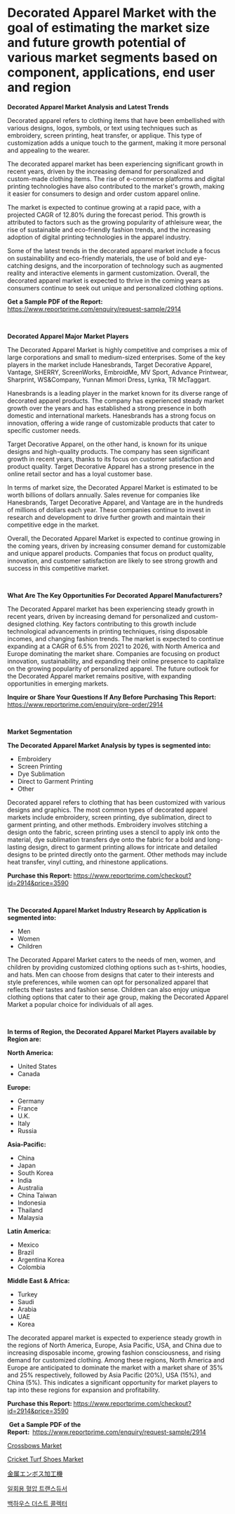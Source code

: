 <p><h1>Decorated Apparel Market with the goal of estimating the market size and future growth potential of various market segments based on component, applications, end user and region</h1></p><p><strong>Decorated Apparel Market Analysis and Latest Trends</strong></p>
<p><p>Decorated apparel refers to clothing items that have been embellished with various designs, logos, symbols, or text using techniques such as embroidery, screen printing, heat transfer, or applique. This type of customization adds a unique touch to the garment, making it more personal and appealing to the wearer.</p><p>The decorated apparel market has been experiencing significant growth in recent years, driven by the increasing demand for personalized and custom-made clothing items. The rise of e-commerce platforms and digital printing technologies have also contributed to the market's growth, making it easier for consumers to design and order custom apparel online.</p><p>The market is expected to continue growing at a rapid pace, with a projected CAGR of 12.80% during the forecast period. This growth is attributed to factors such as the growing popularity of athleisure wear, the rise of sustainable and eco-friendly fashion trends, and the increasing adoption of digital printing technologies in the apparel industry.</p><p>Some of the latest trends in the decorated apparel market include a focus on sustainability and eco-friendly materials, the use of bold and eye-catching designs, and the incorporation of technology such as augmented reality and interactive elements in garment customization. Overall, the decorated apparel market is expected to thrive in the coming years as consumers continue to seek out unique and personalized clothing options.</p></p>
<p><strong>Get a Sample PDF of the Report:&nbsp;</strong> <a href="https://www.reportprime.com/enquiry/request-sample/2914">https://www.reportprime.com/enquiry/request-sample/2914</a></p>
<p>&nbsp;</p>
<p><strong>Decorated Apparel Major Market Players</strong></p>
<p><p>The Decorated Apparel Market is highly competitive and comprises a mix of large corporations and small to medium-sized enterprises. Some of the key players in the market include Hanesbrands, Target Decorative Apparel, Vantage, SHERRY, ScreenWorks, EmbroidMe, MV Sport, Advance Printwear, Sharprint, WS&Company, Yunnan Mimori Dress, Lynka, TR McTaggart.</p><p>Hanesbrands is a leading player in the market known for its diverse range of decorated apparel products. The company has experienced steady market growth over the years and has established a strong presence in both domestic and international markets. Hanesbrands has a strong focus on innovation, offering a wide range of customizable products that cater to specific customer needs.</p><p>Target Decorative Apparel, on the other hand, is known for its unique designs and high-quality products. The company has seen significant growth in recent years, thanks to its focus on customer satisfaction and product quality. Target Decorative Apparel has a strong presence in the online retail sector and has a loyal customer base.</p><p>In terms of market size, the Decorated Apparel Market is estimated to be worth billions of dollars annually. Sales revenue for companies like Hanesbrands, Target Decorative Apparel, and Vantage are in the hundreds of millions of dollars each year. These companies continue to invest in research and development to drive further growth and maintain their competitive edge in the market.</p><p>Overall, the Decorated Apparel Market is expected to continue growing in the coming years, driven by increasing consumer demand for customizable and unique apparel products. Companies that focus on product quality, innovation, and customer satisfaction are likely to see strong growth and success in this competitive market.</p></p>
<p>&nbsp;</p>
<p><strong>What Are The Key Opportunities For Decorated Apparel Manufacturers?</strong></p>
<p><p>The Decorated Apparel market has been experiencing steady growth in recent years, driven by increasing demand for personalized and custom-designed clothing. Key factors contributing to this growth include technological advancements in printing techniques, rising disposable incomes, and changing fashion trends. The market is expected to continue expanding at a CAGR of 6.5% from 2021 to 2026, with North America and Europe dominating the market share. Companies are focusing on product innovation, sustainability, and expanding their online presence to capitalize on the growing popularity of personalized apparel. The future outlook for the Decorated Apparel market remains positive, with expanding opportunities in emerging markets.</p></p>
<p><strong>Inquire or Share Your Questions If Any Before Purchasing This Report:</strong> <a href="https://www.reportprime.com/enquiry/pre-order/2914">https://www.reportprime.com/enquiry/pre-order/2914</a></p>
<p>&nbsp;</p>
<p><strong>Market Segmentation</strong></p>
<p><strong>The Decorated Apparel Market Analysis by types is segmented into:</strong></p>
<p><ul><li>Embroidery</li><li>Screen Printing</li><li>Dye Sublimation</li><li>Direct to Garment Printing</li><li>Other</li></ul></p>
<p><p>Decorated apparel refers to clothing that has been customized with various designs and graphics. The most common types of decorated apparel markets include embroidery, screen printing, dye sublimation, direct to garment printing, and other methods. Embroidery involves stitching a design onto the fabric, screen printing uses a stencil to apply ink onto the material, dye sublimation transfers dye onto the fabric for a bold and long-lasting design, direct to garment printing allows for intricate and detailed designs to be printed directly onto the garment. Other methods may include heat transfer, vinyl cutting, and rhinestone applications.</p></p>
<p><strong>Purchase this Report:&nbsp;</strong><a href="https://www.reportprime.com/checkout?id=2914&price=3590">https://www.reportprime.com/checkout?id=2914&price=3590</a></p>
<p>&nbsp;</p>
<p><strong>The Decorated Apparel Market Industry Research by Application is segmented into:</strong></p>
<p><ul><li>Men</li><li>Women</li><li>Children</li></ul></p>
<p><p>The Decorated Apparel Market caters to the needs of men, women, and children by providing customized clothing options such as t-shirts, hoodies, and hats. Men can choose from designs that cater to their interests and style preferences, while women can opt for personalized apparel that reflects their tastes and fashion sense. Children can also enjoy unique clothing options that cater to their age group, making the Decorated Apparel Market a popular choice for individuals of all ages.</p></p>
<p>&nbsp;</p>
<p><strong>In terms of Region, the Decorated Apparel Market Players available by Region are:</strong></p>
<p>
    <p> <strong> North America: </strong>
        <ul>
            <li>United States</li>
            <li>Canada</li>
        </ul>
        </p> 
    <p> <strong> Europe: </strong>
        <ul>
            <li>Germany</li>
            <li>France</li>
            <li>U.K.</li>
            <li>Italy</li>
            <li>Russia</li>
        </ul>
        </p> 
    <p> <strong> Asia-Pacific: </strong>
        <ul>
            <li>China</li>
            <li>Japan</li>
            <li>South Korea</li>
            <li>India</li>
            <li>Australia</li>
            <li>China Taiwan</li>
            <li>Indonesia</li>
            <li>Thailand</li>
            <li>Malaysia</li>
        </ul>
        </p> 
    <p> <strong> Latin America: </strong>
        <ul>
            <li>Mexico</li>
            <li>Brazil</li>
            <li>Argentina Korea</li>
            <li>Colombia</li>
        </ul>
        </p> 
    <p> <strong> Middle East & Africa: </strong>
        <ul>
            <li>Turkey</li>
            <li>Saudi</li>
            <li>Arabia</li>
            <li>UAE</li>
            <li>Korea</li>
        </ul>
    </p>
    </p>
<p><p>The decorated apparel market is expected to experience steady growth in the regions of North America, Europe, Asia Pacific, USA, and China due to increasing disposable income, growing fashion consciousness, and rising demand for customized clothing. Among these regions, North America and Europe are anticipated to dominate the market with a market share of 35% and 25% respectively, followed by Asia Pacific (20%), USA (15%), and China (5%). This indicates a significant opportunity for market players to tap into these regions for expansion and profitability.</p></p>
<p><strong>Purchase this Report: </strong><a href="https://www.reportprime.com/checkout?id=2914&price=3590">https://www.reportprime.com/checkout?id=2914&price=3590</a></p>
<p>&nbsp;<strong>Get a Sample PDF of the Report:&nbsp;&nbsp;</strong><a href="https://www.reportprime.com/enquiry/request-sample/2914">https://www.reportprime.com/enquiry/request-sample/2914</a></p>
<p><strong></strong></p>
<p><p><a href="https://github.com/mauripalmi/Market-Research-Report-List-2/blob/main/crossbows-market.md">Crossbows Market</a></p><p><a href="https://github.com/gulaimolin/Market-Research-Report-List-3/blob/main/cricket-turf-shoes-market.md">Cricket Turf Shoes Market</a></p><p><a href="https://medium.com/@craigurcottrte8/%E9%87%91%E5%B1%9E%E3%82%A8%E3%83%B3%E3%83%9C%E3%82%B9%E5%8A%A0%E5%B7%A5%E6%A9%9F%E5%B8%82%E5%A0%B4-%E7%AB%B6%E4%BA%89%E5%88%86%E6%9E%90-%E5%B8%82%E5%A0%B4%E3%83%88%E3%83%AC%E3%83%B3%E3%83%89-2031%E5%B9%B4%E3%81%BE%E3%81%A7%E3%81%AE%E4%BA%88%E6%B8%AC-f8fd92e04df6">金属エンボス加工機</a></p><p><a href="https://medium.com/@frankfurter67567/%EC%9D%BC%ED%9A%8C%EC%9A%A9-%ED%98%88%EC%95%95-%ED%8A%B8%EB%9E%9C%EC%8A%A4%EB%93%80%EC%84%9C-%EC%8B%9C%EC%9E%A5-%EB%B6%84%EC%84%9D-%EC%97%B0%ED%8F%89%EA%B7%A0-%EC%84%B1%EC%9E%A5%EC%9C%A8-%EC%8B%9C%EC%9E%A5-%EC%84%B8%EB%B6%84%ED%99%94-%EB%B0%8F-%EA%B8%80%EB%A1%9C%EB%B2%8C-%EC%82%B0%EC%97%85-%EA%B0%9C%EC%9A%94-fdcec1e2a120">일회용 혈압 트랜스듀서</a></p><p><a href="https://medium.com/@mujgankortalih/%EB%B0%B1%ED%95%98%EC%9A%B0%EC%8A%A4-%EB%A8%BC%EC%A7%80-%EC%88%98%EC%A7%91%EA%B8%B0-%EC%8B%9C%EC%9E%A5-%EA%B7%9C%EB%AA%A8-%EC%8B%9C%EC%9E%A5-%EC%A0%84%EB%A7%9D-%EB%B0%8F-%EC%8B%9C%EC%9E%A5-%EC%98%88%EC%B8%A1-2024-2031-e5b834f7bce3">백하우스 더스트 콜렉터</a></p></p>